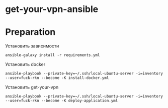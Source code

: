 # get-your-vpn-ansible

# Preparation
Установить зависимости

`ansible-galaxy install -r requirements.yml`

Установить docker

`ansible-playbook --private-key=~/.ssh/local-ubuntu-server -i=inventory --user=fuck-rkn --become -K install-docker.yml`

Установить get-your-vpn

`ansible-playbook --private-key=~/.ssh/local-ubuntu-server -i=inventory --user=fuck-rkn --become -K deploy-application.yml`